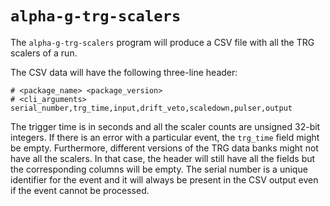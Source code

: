 # `alpha-g-trg-scalers`

The `alpha-g-trg-scalers` program will produce a CSV file with all the 
TRG scalers of a run.

The CSV data will have the following three-line header:

```
# <package_name> <package_version>
# <cli_arguments>
serial_number,trg_time,input,drift_veto,scaledown,pulser,output
```

The trigger time is in seconds and all the scaler counts are unsigned 32-bit
integers. If there is an error with a particular event, the `trg_time` field
might be empty. Furthermore, different versions of the TRG data banks might
not have all the scalers. In that case, the header will still have all the
fields but the corresponding columns will be empty. The serial number is a
unique identifier for the event and it will always be present in the CSV output
even if the event cannot be processed.
